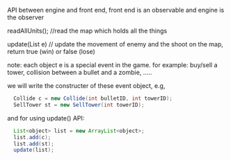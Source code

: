 API between engine and front end, front end is an observable and engine is the observer



readAllUnits(); //read the map which holds all the things

update(List<object> e) // update the movement of enemy and the shoot on the map, return true (win) or false (lose)

  note: each object e is a special event in the game. for example: buy/sell a tower, collision between a bullet and a zombie, .....
  
  we will write the constructer of these event object, e.g, 
  
  ```Java
    Collide c = new Collide(int bulletID, int towerID);
    SellTower st = new SellTower(int towerID);
  ```
  
  and for using update() API:
  
  ```Java
    List<object> list = new ArrayList<object>;
    list.add(c);
    list.add(st);
    update(list);
  ```
  

